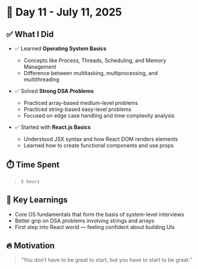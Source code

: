 # 🚀 Day 11 - July 11, 2025

## ✅ What I Did

* ✅ Learned **Operating System Basics**

  * Concepts like Process, Threads, Scheduling, and Memory Management
  * Difference between multitasking, multiprocessing, and multithreading

* ✅ Solved **Strong DSA Problems**

  * Practiced array-based medium-level problems
  * Practiced string-based easy-level problems
  * Focused on edge case handling and time complexity analysis

* ✅ Started with **React.js Basics**

  * Understood JSX syntax and how React DOM renders elements
  * Learned how to create functional components and use props

## ⏱️ Time Spent

> `5 hours`

## 🧠 Key Learnings

* Core OS fundamentals that form the basis of system-level interviews
* Better grip on DSA problems involving strings and arrays
* First step into React world — feeling confident about building UIs

## 🔥 Motivation

> “You don’t have to be great to start, but you have to start to be great.”
